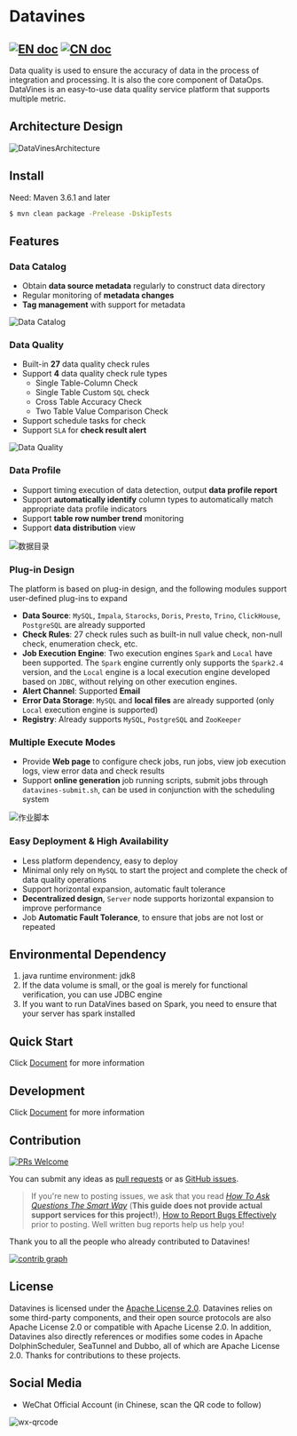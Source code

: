 <!--
  ~ Licensed to the Apache Software Foundation (ASF) under one or more
  ~ contributor license agreements.  See the NOTICE file distributed with
  ~ this work for additional information regarding copyright ownership.
  ~ The ASF licenses this file to You under the Apache License, Version 2.0
  ~ (the "License"); you may not use this file except in compliance with
  ~ the License.  You may obtain a copy of the License at
  ~
  ~    http://www.apache.org/licenses/LICENSE-2.0
  ~
  ~ Unless required by applicable law or agreed to in writing, software
  ~ distributed under the License is distributed on an "AS IS" BASIS,
  ~ WITHOUT WARRANTIES OR CONDITIONS OF ANY KIND, either express or implied.
  ~ See the License for the specific language governing permissions and
  ~ limitations under the License.
  ~
  -->

# Datavines
[![EN doc](https://img.shields.io/badge/document-English-blue.svg)](README.md)
[![CN doc](https://img.shields.io/badge/文档-中文版-blue.svg)](README.zh-CN.md)
---

Data quality is used to ensure the accuracy of data in the process of integration and processing. It is also the core component of DataOps. DataVines is an easy-to-use data quality service platform that supports multiple metric.

## Architecture Design
![DataVinesArchitecture](docs/img/architecture.jpg)

## Install

Need: Maven 3.6.1 and later
```sh
$ mvn clean package -Prelease -DskipTests
```
## Features

### Data Catalog

- Obtain **data source metadata** regularly to construct data directory 
- Regular monitoring of **metadata changes**
- **Tag management** with support for metadata

![Data Catalog](docs/img/data-catalog.jpg)

### Data Quality

- Built-in **27** data quality check rules
- Support **4** data quality check rule types
    - Single Table-Column Check
    - Single Table Custom `SQL` check 
    - Cross Table Accuracy Check
    - Two Table Value Comparison Check
- Support schedule tasks for check
- Support `SLA` for **check result alert**

![Data Quality](docs/img/data-quality.jpg)

### Data Profile

- Support timing execution of data detection, output **data profile report**
- Support **automatically identify** column types to automatically match appropriate data profile indicators
- Support **table row number trend** monitoring
- Support **data distribution** view

![数据目录](docs/img/data-profile.jpg)

### Plug-in Design

The platform is based on plug-in design, and the following modules support user-defined plug-ins to expand

- **Data Source**: `MySQL`, `Impala`, `Starocks`, `Doris`, `Presto`, `Trino`, `ClickHouse`, `PostgreSQL` are already supported
- **Check Rules**: 27 check rules such as built-in null value check, non-null check, enumeration check, etc.
- **Job Execution Engine**: Two execution engines `Spark` and `Local` have been supported. The `Spark` engine currently only supports the `Spark2.4` version, and the `Local` engine is a local execution engine developed based on `JDBC`, without relying on other execution engines.
- **Alert Channel**: Supported **Email**
- **Error Data Storage**: `MySQL` and **local files** are already supported (only `Local` execution engine is supported)
- **Registry**: Already supports `MySQL`, `PostgreSQL` and `ZooKeeper`

### Multiple Execute Modes

- Provide **Web page** to configure check jobs, run jobs, view job execution logs, view error data and check results
- Support **online generation** job running scripts, submit jobs through `datavines-submit.sh`, can be used in conjunction with the scheduling system

![作业脚本](docs/img/data-job-script.jpg)

### Easy Deployment & High Availability

- Less platform dependency, easy to deploy
- Minimal only rely on `MySQL` to start the project and complete the check of data quality operations
- Support horizontal expansion, automatic fault tolerance
- **Decentralized design**, `Server` node supports horizontal expansion to improve performance
- Job **Automatic Fault Tolerance**, to ensure that jobs are not lost or repeated

## Environmental Dependency

1. java runtime environment: jdk8
2. If the data volume is small, or the goal is merely for functional verification, you can use JDBC engine
3. If you want to run DataVines based on Spark, you need to ensure that your server has spark installed
## Quick Start
Click [Document](https://datavane.github.io/datavines-website/docs/user-guide/quick-start) for more information

## Development

Click [Document](https://datavane.github.io/datavines-website/docs/development/environment-preparation) for more information

## Contribution

[![PRs Welcome](https://img.shields.io/badge/PRs-welcome-brightgreen.svg?style=flat-square)](https://github.com/datavane/datavines/pulls)

You can submit any ideas as [pull requests](https://github.com/datavane/datavines/pulls) or as [GitHub issues](https://github.com/datavane/datavines/issues/new/choose).

> If you're new to posting issues, we ask that you read [*How To Ask Questions The Smart Way*](http://www.catb.org/~esr/faqs/smart-questions.html) (**This guide does not provide actual support services for this project!**), [How to Report Bugs Effectively](http://www.chiark.greenend.org.uk/~sgtatham/bugs.html) prior to posting. Well written bug reports help us help you!

Thank you to all the people who already contributed to Datavines!

[![contrib graph](https://contrib.rocks/image?repo=datavane/datavines)](https://github.com/datavane/datavinesk/graphs/contributors)

## License

Datavines is licensed under the [Apache License 2.0](LICENSE). Datavines relies on some third-party components, and their open source protocols are also Apache License 2.0 or compatible with Apache License 2.0. In addition, Datavines also directly references or modifies some codes in Apache DolphinScheduler, SeaTunnel and Dubbo, all of which are Apache License 2.0. Thanks for contributions to these projects.

## Social Media

- WeChat Official Account (in Chinese, scan the QR code to follow)

![wx-qrcode](docs/img/wechat-qrcode-en.jpg)

